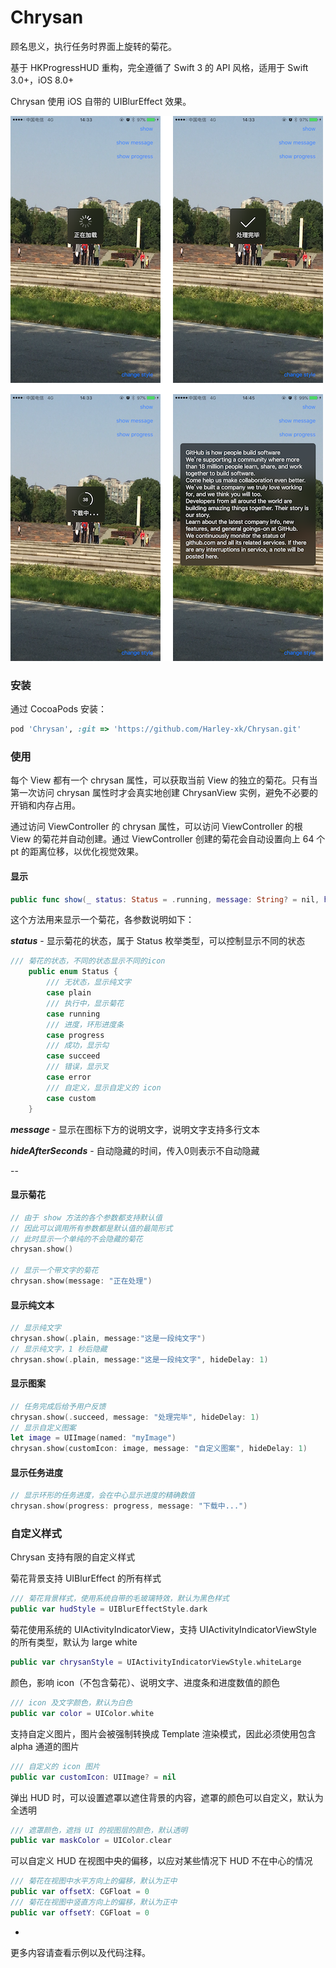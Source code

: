 # Chrysan
顾名思义，执行任务时界面上旋转的菊花。

基于 HKProgressHUD 重构，完全遵循了 Swift 3 的 API 风格，适用于 Swift 3.0+，iOS 8.0+

Chrysan 使用 iOS 自带的 UIBlurEffect 效果。

![](Images/img_0.png)


### 安装
通过 CocoaPods 安装：

```ruby
pod 'Chrysan', :git => 'https://github.com/Harley-xk/Chrysan.git'
```

### 使用
每个 View 都有一个 chrysan 属性，可以获取当前 View 的独立的菊花。只有当第一次访问 chrysan 属性时才会真实地创建 ChrysanView 实例，避免不必要的开销和内存占用。

通过访问 ViewController 的 chrysan 属性，可以访问 ViewController 的根 View 的菊花并自动创建。通过 ViewController 创建的菊花会自动设置向上 64 个 pt 的距离位移，以优化视觉效果。

#### 显示

```swift
public func show(_ status: Status = .running, message: String? = nil, hideDelay delay: Double = 0)
```
这个方法用来显示一个菊花，各参数说明如下：

***status*** - 显示菊花的状态，属于 Status 枚举类型，可以控制显示不同的状态

```swift
/// 菊花的状态，不同的状态显示不同的icon
    public enum Status {
        /// 无状态，显示纯文字
        case plain
        /// 执行中，显示菊花
        case running
        /// 进度，环形进度条
        case progress
        /// 成功，显示勾
        case succeed
        /// 错误，显示叉
        case error
        /// 自定义，显示自定义的 icon
        case custom
    }
```

***message*** - 显示在图标下方的说明文字，说明文字支持多行文本

***hideAfterSeconds*** - 自动隐藏的时间，传入0则表示不自动隐藏

--

#### 显示菊花

```swift
// 由于 show 方法的各个参数都支持默认值
// 因此可以调用所有参数都是默认值的最简形式
// 此时显示一个单纯的不会隐藏的菊花
chrysan.show()

// 显示一个带文字的菊花
chrysan.show(message: "正在处理")
```

#### 显示纯文本

```swift
// 显示纯文字
chrysan.show(.plain, message:"这是一段纯文字")
// 显示纯文字，1 秒后隐藏
chrysan.show(.plain, message:"这是一段纯文字", hideDelay: 1)
```

#### 显示图案

```swift
// 任务完成后给予用户反馈
chrysan.show(.succeed, message: "处理完毕", hideDelay: 1)
// 显示自定义图案
let image = UIImage(named: "myImage")
chrysan.show(customIcon: image, message: "自定义图案", hideDelay: 1)
```

#### 显示任务进度

```swift
// 显示环形的任务进度，会在中心显示进度的精确数值
chrysan.show(progress: progress, message: "下载中...")
```

### 自定义样式

Chrysan 支持有限的自定义样式

菊花背景支持 UIBlurEffect 的所有样式

```swift
/// 菊花背景样式，使用系统自带的毛玻璃特效，默认为黑色样式
public var hudStyle = UIBlurEffectStyle.dark
```

菊花使用系统的 UIActivityIndicatorView，支持 UIActivityIndicatorViewStyle 的所有类型，默认为 large white

```swift
public var chrysanStyle = UIActivityIndicatorViewStyle.whiteLarge
```


颜色，影响 icon（不包含菊花）、说明文字、进度条和进度数值的颜色

```swift
/// icon 及文字颜色，默认为白色
public var color = UIColor.white
```

支持自定义图片，图片会被强制转换成 Template 渲染模式，因此必须使用包含 alpha 通道的图片

```swift
/// 自定义的 icon 图片 
public var customIcon: UIImage? = nil
```

弹出 HUD 时，可以设置遮罩以遮住背景的内容，遮罩的颜色可以自定义，默认为全透明

```swift
/// 遮罩颜色，遮挡 UI 的视图层的颜色，默认透明
public var maskColor = UIColor.clear
```

可以自定义 HUD 在视图中央的偏移，以应对某些情况下 HUD 不在中心的情况

```swift
/// 菊花在视图中水平方向上的偏移，默认为正中
public var offsetX: CGFloat = 0
/// 菊花在视图中竖直方向上的偏移，默认为正中
public var offsetY: CGFloat = 0
```

-
更多内容请查看示例以及代码注释。
